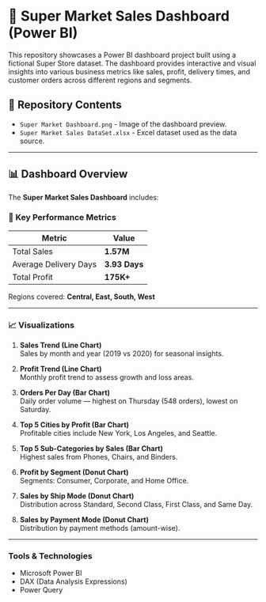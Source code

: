 # 🛒 Super Market Sales Dashboard (Power BI)

This repository showcases a Power BI dashboard project built using a fictional Super Store dataset. The dashboard provides interactive and visual insights into various business metrics like sales, profit, delivery times, and customer orders across different regions and segments.

## 📁 Repository Contents

- `Super Market Dashboard.png` - Image of the dashboard preview.
- `Super Market Sales DataSet.xlsx` - Excel dataset used as the data source.

---

## 📊 Dashboard Overview

The **Super Market Sales Dashboard** includes:

### 🔹 Key Performance Metrics

| Metric                | Value       |
|-----------------------|-------------|
| Total Sales           | **1.57M**   |
| Average Delivery Days | **3.93 Days** |
| Total Profit          | **175K+**   |

Regions covered: **Central, East, South, West**

---

### 📈 Visualizations

1. **Sales Trend (Line Chart)**  
   Sales by month and year (2019 vs 2020) for seasonal insights.

2. **Profit Trend (Line Chart)**  
   Monthly profit trend to assess growth and loss areas.

3. **Orders Per Day (Bar Chart)**  
   Daily order volume — highest on Thursday (548 orders), lowest on Saturday.

4. **Top 5 Cities by Profit (Bar Chart)**  
   Profitable cities include New York, Los Angeles, and Seattle.

5. **Top 5 Sub-Categories by Sales (Bar Chart)**  
   Highest sales from Phones, Chairs, and Binders.

6. **Profit by Segment (Donut Chart)**  
   Segments: Consumer, Corporate, and Home Office.

7. **Sales by Ship Mode (Donut Chart)**  
   Distribution across Standard, Second Class, First Class, and Same Day.

8. **Sales by Payment Mode (Donut Chart)**  
   Distribution by payment methods (amount-wise).

---

### Tools & Technologies
- Microsoft Power BI
- DAX (Data Analysis Expressions)
- Power Query


